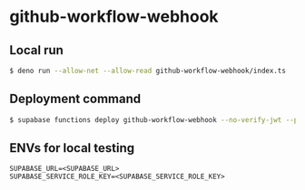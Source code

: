 # github-workflow-webhook

## Local run
```bash
$ deno run --allow-net --allow-read github-workflow-webhook/index.ts
```

## Deployment command
```bash
$ supabase functions deploy github-workflow-webhook --no-verify-jwt --project-ref nmgklmsdzbdruerlwuop

```

## ENVs for local testing
```dotenv
SUPABASE_URL=<SUPABASE_URL>
SUPABASE_SERVICE_ROLE_KEY=<SUPABASE_SERVICE_ROLE_KEY>
```
